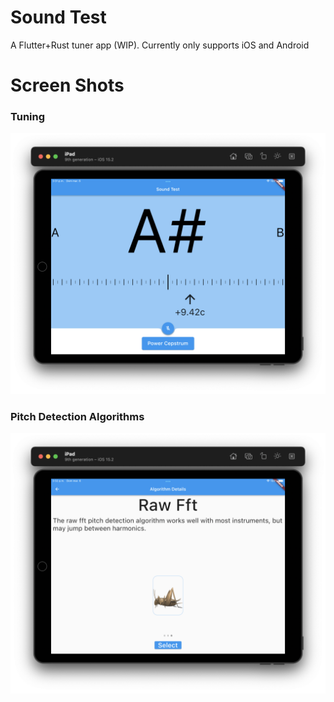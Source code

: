# Sound Test

A Flutter+Rust tuner app (WIP).
Currently only supports iOS and Android

# Screen Shots
### Tuning
![Alt text](/images/Tuning.png?raw=true "Tuning...")
### Pitch Detection Algorithms
![Alt text](/images/Algorithms.png?raw=true "Three possible pitch detection algorithms to choose from.")
